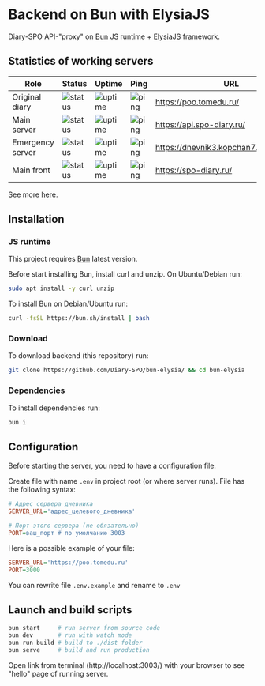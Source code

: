 # Backend on Bun with ElysiaJS

Diary-SPO API-"proxy" on [Bun](https://bun.sh/) JS runtime + [ElysiaJS](https://elysiajs.com/) framework.

## Statistics of working servers
|Role|Status|Uptime|Ping|URL|Location|
|----|------|------|----|---|--------|
|Original diary|![status](https://uptime.diary.keenetic.link/api/badge/7/status)|![uptime](https://uptime.diary.keenetic.link/api/badge/7/uptime/24)|![ping](https://uptime.diary.keenetic.link/api/badge/7/ping/24)|https://poo.tomedu.ru/|Tomsk|
|Main server|![status](https://uptime.diary.keenetic.link/api/badge/5/status)|![uptime](https://uptime.diary.keenetic.link/api/badge/5/uptime/24)|![ping](https://uptime.diary.keenetic.link/api/badge/5/ping/24)|https://api.spo-diary.ru/|Moscow|
|Emergency server|![status](https://uptime.diary.keenetic.link/api/badge/8/status)|![uptime](https://uptime.diary.keenetic.link/api/badge/8/uptime/24)|![ping](https://uptime.diary.keenetic.link/api/badge/8/ping/24)|https://dnevnik3.kopchan7.keenetic.link/|Tomsk|
|Main front|![status](https://uptime.diary.keenetic.link/api/badge/10/status)|![uptime](https://uptime.diary.keenetic.link/api/badge/10/uptime/24)|![ping](https://uptime.diary.keenetic.link/api/badge/10/ping/24)|https://spo-diary.ru/|Moscow|

See more [here](https://uptime.diary.keenetic.link/status/dnevniks).

## Installation

### JS runtime

This project requires [Bun](https://bun.sh/) latest version.

Before start installing Bun, install curl and unzip. On Ubuntu/Debian run:

```bash
sudo apt install -y curl unzip
```

To install Bun on Debian/Ubuntu run:

```bash
curl -fsSL https://bun.sh/install | bash
```

### Download

To download backend (this repository) run:

```bash
git clone https://github.com/Diary-SPO/bun-elysia/ && cd bun-elysia
```

### Dependencies

To install dependencies run:

```bash
bun i
```

## Configuration

Before starting the server, you need to have a configuration file.

Create file with name `.env` in project root (or where server runs).
File has the following syntax:

```ini
# Адрес сервера дневника
SERVER_URL='адрес_целевого_дневника'

# Порт этого сервера (не обязательно)
PORT=ваш_порт # по умолчанию 3003
```

Here is a possible example of your file:

```ini
SERVER_URL='https://poo.tomedu.ru'
PORT=3000
```

You can rewrite file `.env.example` and rename to `.env`

## Launch and build scripts

```bash
bun start     # run server from source code
bun dev       # run with watch mode
bun run build # build to ./dist folder
bun serve     # build and run production
```

Open link from terminal (http://localhost:3003/) with your browser to see "hello" page of running server.
